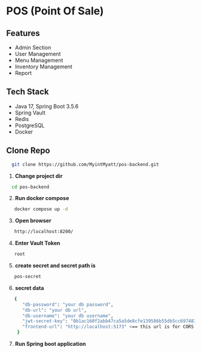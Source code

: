 # POS (Point Of Sale)

## Features

- Admin Section
- User Management
- Menu Management
- Inventory Management
- Report

## Tech Stack 

- Java 17, Spring Boot 3.5.6
- Spring Vault
- Redis
- PostgreSQL
- Docker

## Clone Repo
```bash
  git clone https://github.com/MyintMyatt/pos-backend.git
```
1. **Change project dir**
```bash
  cd pos-backend
```
2. **Run docker compose**
```bash
   docker compose up -d
```
3. **Open browser**
```bash
   http://localhost:8200/
```
4. **Enter Vault Token**
```bash
   root
```
5. **create secret and secret path is**
```bash
   pos-secret
```
6. **secret data**
```bash
   {
      "db-password": "your db password",
      "db-url": "your db url",
      "db-username": "your db username",
      "jwt-secret-key": "0b1ac160f2abb47ca5a5de8cfe139586b55db5cc6974837979d42366a67b9e89aceae2639005059e277243c81239f8be299f453c4d8e36a21a8fe3e36df1e90b",
      "frontend-url": "http://localhost:5173" <== this url is for CORS
    }
```
7. **Run Spring boot application**   
